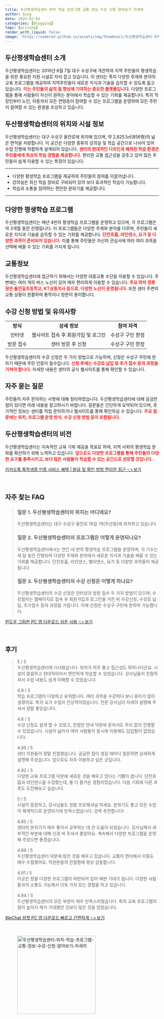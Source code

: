 ```yaml
---
title: 두산평생학습센터 위치 학습 프로그램 교통 정보 수강 신청 알아보기 자세히
author: bing
date: 2025-02-01
categories: [Blogging]
tags: [writing]
render_with_liquid: false
image: 'https://somered.github.io/assets/img/thumbnail/두산평생학습센터-위치-학습-프로그램-교통-정보-수강-신청-알아보기-자세히.webp'
---
```



<h2 id='두산평생학습센터_소개'>두산평생학습센터 소개</h2>

<p>두산평생학습센터는 2010년 6월 7일 대구 수성구에 개관하여 지역 주민들의 평생학습을 위한 중요한 지원 시설로 자리 잡고 있습니다. 이 센터는 특히 다양한 주제와 분야의 교육 프로그램을 제공하여 지역주민들이 새로운 지식과 기술을 습득할 수 있도록 돕고 있습니다. <b><span style="color: #ee2323;">이는 주민들의 삶의 질 향상에 기여하는 중요한 플랫폼입니다.</span></b> 다양한 프로그램을 통해 사람들이 자신이 원하는 분야에서 학습할 수 있는 기회를 제공합니다. 특히 직장인부터 노인, 아동까지 모든 연령층이 참여할 수 있는 프로그램을 운영하여 모든 주민이 참여할 수 있는 환경을 조성하고 있습니다.</p>

<h2 id='센터_위치와_시설_정보'>두산평생학습센터의 위치와 시설 정보</h2>

<p>두산평생학습센터는 대구 수성구 들안로에 위치해 있으며, 약 2,825.1㎡(856평)의 넓은 면적을 자랑합니다. 이 공간은 다양한 종류의 강의실 및 학습 공간으로 나뉘어 있어 수업 진행에 적합하게 설계되어 있습니다. <b><span style="color: #ee2323;">센터의 현대적인 디자인과 쾌적한 학습 환경은 주민들에게 최상의 학습 경험을 제공합니다.</span></b> 편리한 교통 접근성을 갖추고 있어 많은 주민들이 쉽게 이용할 수 있는 특징이 있습니다.</p>

<hr />

<ul>
    <li>다양한 평생학습 프로그램을 제공하여 주민들의 참여를 이끌어냅니다.</li>
    <li>강의실은 최신 학습 장비로 구비되어 있어 보다 효과적인 학습이 가능합니다.</li>
    <li>학습과 소통을 장려하는 편안한 분위기를 제공합니다.</li>
</ul>

<hr />

<h2 id='평생학습_프로그램_운영'>다양한 평생학습 프로그램</h2>

<p>두산평생학습센터는 매년 4번의 평생학습 프로그램을 운영하고 있으며, 각 프로그램은 약 3개월 동안 진행됩니다. 이 프로그램들은 다양한 주제와 분야를 다루며, 주민들이 새로운 지식과 기술을 습득할 수 있는 기회를 제공합니다. <b><span style="color: #ee2323;">단전호흡, 라인댄스, 요가 등 다양한 과목이 준비되어 있습니다.</span></b> 이를 통해 주민들은 자신의 관심사에 따라 여러 과목을 선택해 배울 수 있는 기회를 가지게 됩니다.</p>

<h2 id='교통정보'>교통정보</h2>

<p>두산평생학습센터에 접근하기 위해서는 다양한 대중교통 수단을 이용할 수 있습니다. 주변에는 여러 개의 버스 노선이 있어 매우 편리하게 이용할 수 있습니다. <b><span style="color: #ee2323;">주요 하차 정류장은 들안길초등학교, KT상동지사 등으로, 다양한 노선이 운영됩니다.</span></b> 또한 센터 주변의 교통 상황이 원활하여 통학이나 방문이 용이합니다.</p>

<h2 id='수강신청_방법과_유의사항'>수강 신청 방법 및 유의사항</h2>

<table>
    <tr>
        <td style="text-align: center; height: 17px;"><b>방식</b></td>
        <td style="text-align: center; height: 17px;"><b>상세 정보</b></td>
        <td style="text-align: center; height: 17px;"><b>참여 자격</b></td>
    </tr>
    <tr>
        <td style="text-align: center; height: 17px;">인터넷</td>
        <td style="text-align: center; height: 17px;">웹사이트 접속 후 회원가입 및 로그인</td>
        <td style="text-align: center; height: 17px;">수성구 구민 한정</td>
    </tr>
    <tr>
        <td style="text-align: center; height: 17px;">방문 접수</td>
        <td style="text-align: center; height: 17px;">센터 방문 후 신청</td>
        <td style="text-align: center; height: 17px;">수성구 구민 한정</td>
    </tr>
</table>

<p>두산평생학습센터의 수강 신청은 두 가지 방법으로 가능하며, 신청은 수성구 주민에 한하기 때문에 주민 인증이 필수입니다. <b><span style="color: #ee2323;">신청 후에는 수강료 납입 및 추가 접수 등의 과정을 거쳐야 합니다.</span></b> 자세한 내용은 센터의 공식 웹사이트를 통해 확인할 수 있습니다.</p>

<h2 id='자주_묻는_질문'>자주 묻는 질문</h2>

<p>주민들이 자주 문의하는 사항에 대해 정리하였습니다. 두산평생학습센터에 대해 궁금한 점이 있다면 아래 내용을 참고하시기 바랍니다. 질문들은 간단하게 요약되어 있으며, 추가적인 정보는 센터를 직접 문의하거나 웹사이트를 통해 확인하실 수 있습니다. <b><span style="color: #ee2323;">주요 질문에는 위치, 프로그램 운영 방식, 수강 신청 방법 등이 포함됩니다.</span></b></p>

<h2 id='두산평생학습센터의_비전'>두산평생학습센터의 비전</h2>

<p>두산평생학습센터는 지속적인 교육 기회 제공을 목표로 하며, 지역 사회의 평생학습 문화를 확산하기 위해 노력하고 있습니다. <b><span style="color: #ee2323;">앞으로도 다양한 프로그램을 통해 주민들의 다양한 요구를 충족시키고, 보다 많은 사람들이 학습할 수 있는 공간으로 성장할 것입니다.</span></b></p>


<p><a class="click-button" title="카카오톡 톡학생증 인증 서비스 혜택 | 발급 및 확인 방법 편리한 접근" href="https://somered.github.io/posts/%EC%B9%B4%EC%B9%B4%EC%98%A4%ED%86%A1-%ED%86%A1%ED%95%99%EC%83%9D%EC%A6%9D-%EC%9D%B8%EC%A6%9D-%EC%84%9C%EB%B9%84%EC%8A%A4-%ED%98%9C%ED%83%9D-%EB%B0%9C%EA%B8%89-%EB%B0%8F-%ED%99%95%EC%9D%B8-%EB%B0%A9%EB%B2%95-%ED%8E%B8%EB%A6%AC%ED%95%9C-%EC%A0%91%EA%B7%BC/" rel="dofollow">카카오톡 톡학생증 인증 서비스 혜택 | 발급 및 확인 방법 편리한 접근 👈 보기</a></p><br>
<h2 id='자주_찾는_FAQ'>자주 찾는 FAQ</h2>
<div itemscope="" itemtype="https://schema.org/FAQPage"> 
<blockquote> 
<div itemscope="" itemprop="mainEntity" itemtype="https://schema.org/Question"> 
<h3 itemprop="name">질문 1. 두산평생학습센터의 위치는 어디에요?</h3> 
<div itemscope="" itemprop="acceptedAnswer" itemtype="https://schema.org/Answer"> 
<span itemprop="text"> 
<p>두산평생학습센터는 대구 수성구 들안로 16길 78(두산동)에 위치하고 있습니다.</p> 
</span> 
</div> 
</div> 

<div itemscope="" itemprop="mainEntity" itemtype="https://schema.org/Question"> 
<h3 itemprop="name">질문 2. 두산평생학습센터의 프로그램은 어떻게 운영되나요?</h3> 
<div itemscope="" itemprop="acceptedAnswer" itemtype="https://schema.org/Answer"> 
<span itemprop="text"> 
<p>두산평생학습센터에서는 연간 네 번의 평생학습 프로그램을 운영하며, 각 기수는 세 달 동안 진행되어 다양한 주제와 분야에서 새로운 지식과 기술을 배울 수 있는 기회를 제공합니다. 단전호흡, 라인댄스, 벨리댄스, 요가 등 다양한 과목들이 제공됩니다.</p> 
</span> 
</div> 
</div> 

<div itemscope="" itemprop="mainEntity" itemtype="https://schema.org/Question"> 
<h3 itemprop="name">질문 3. 두산평생학습센터의 수강 신청은 어떻게 하나요?</h3> 
<div itemscope="" itemprop="acceptedAnswer" itemtype="https://schema.org/Answer"> 
<span itemprop="text"> 
<p>두산평생학습센터의 수강 신청은 인터넷과 방문 접수 두 가지 방법이 있으며, 수강절차는 웹페이지로 접속 후 회원가입과 로그인을 거친 뒤 수강신청, 수강료 납입, 추가접수 등의 과정을 거칩니다. 이때 신청은 수성구 구민에 한하여 가능합니다.</p> 
</span> 
</div> 
</div> 
</blockquote> 
</div>
<p><a class="click-button" title="윈도우 그림판 PC 앱 다운로드 쉬운 사용" href="https://somered.github.io/posts/%EC%9C%88%EB%8F%84%EC%9A%B0-%EA%B7%B8%EB%A6%BC%ED%8C%90-PC-%EC%95%B1-%EB%8B%A4%EC%9A%B4%EB%A1%9C%EB%93%9C-%EC%89%AC%EC%9A%B4-%EC%82%AC%EC%9A%A9/" rel="dofollow">윈도우 그림판 PC 앱 다운로드 쉬운 사용 👈 보기</a></p><br>
<h2 id='후기'>후기</h2>
<div itemscope itemtype="https://schema.org/Product">
  <blockquote>
  <div itemprop="review" itemscope itemtype="https://schema.org/Review">
      <div itemprop="reviewRating" itemscope itemtype="https://schema.org/Rating"> <span itemprop="ratingValue">5</span> / <span itemprop="bestRating">5</span> </div>
      <span itemprop="reviewBody">두산평생학습센터에 다녀왔습니다. 위치가 아주 좋고 접근성도 뛰어나더군요. 시설이 깔끔하고 현대적이어서 편안하게 학습할 수 있었습니다. 강사님들이 친절하셔서 수업 내용도 쉽게 이해할 수 있었습니다.</span>
  </div>
  <br>
  <div itemprop="review" itemscope itemtype="https://schema.org/Review">
      <div itemprop="reviewRating" itemscope itemtype="https://schema.org/Rating"> <span itemprop="ratingValue">4.9</span> / <span itemprop="bestRating">5</span> </div>
      <span itemprop="reviewBody">학습 프로그램이 다양하고 유익합니다. 여러 과목을 수강하다 보니 흥미가 많이 생겼어요. 특히 요가 수업이 인상적이었습니다. 전문 강사님이 자세히 설명해 주셔서 정말 좋았습니다.</span>
  </div>
  <br>
  <div itemprop="review" itemscope itemtype="https://schema.org/Review">
      <div itemprop="reviewRating" itemscope itemtype="https://schema.org/Rating"> <span itemprop="ratingValue">4.8</span> / <span itemprop="bestRating">5</span> </div>
      <span itemprop="reviewBody">수강 신청도 쉽게 할 수 있었고, 친절한 안내 덕분에 혼자서도 무리 없이 진행할 수 있었습니다. 시설이 넓어서 여러 사람들이 동시에 이용해도 답답함이 없었습니다.</span>
  </div>
  <br>
  <div itemprop="review" itemscope itemtype="https://schema.org/Review">
      <div itemprop="reviewRating" itemscope itemtype="https://schema.org/Rating"> <span itemprop="ratingValue">4.95</span> / <span itemprop="bestRating">5</span> </div>
      <span itemprop="reviewBody">센터 직원들이 정말 친절했습니다. 궁금한 점이 생길 때마다 질문하면 상세하게 설명해 주셨습니다. 앞으로도 자주 이용하고 싶은 곳입니다.</span>
  </div>
  <br>
  <div itemprop="review" itemscope itemtype="https://schema.org/Review">
      <div itemprop="reviewRating" itemscope itemtype="https://schema.org/Rating"> <span itemprop="ratingValue">4.92</span> / <span itemprop="bestRating">5</span> </div>
      <span itemprop="reviewBody">다양한 교육 프로그램 덕분에 새로운 것을 배우고 있다는 기쁨이 큽니다. 단전호흡과 라인댄스를 수강했는데, 둘 다 즐거운 경험이었습니다. 다음 기회에 다른 과목도 도전해보고 싶습니다.</span>
  </div>
  <br>
  <div itemprop="review" itemscope itemtype="https://schema.org/Review">
      <div itemprop="reviewRating" itemscope itemtype="https://schema.org/Rating"> <span itemprop="ratingValue">5</span> / <span itemprop="bestRating">5</span> </div>
      <span itemprop="reviewBody">시설이 깔끔하고, 강사님들도 정말 프로페셔널 하세요. 분위기도 좋고 모든 수업이 체계적으로 운영되기에 만족스럽습니다. 강력 추천합니다!</span>
  </div>
  <br>
  <div itemprop="review" itemscope itemtype="https://schema.org/Review">
      <div itemprop="reviewRating" itemscope itemtype="https://schema.org/Rating"> <span itemprop="ratingValue">4.85</span> / <span itemprop="bestRating">5</span> </div>
      <span itemprop="reviewBody">센터의 분위기가 매우 좋아서 공부하는 데 큰 도움이 되었습니다. 강사님께서 세부적인 부분에 대해 신경 써 주셔서 좋았어요. 계속해서 다양한 프로그램을 운영해 주셨으면 좋겠습니다.</span>
  </div>
  <br>
  <div itemprop="review" itemscope itemtype="https://schema.org/Review">
      <div itemprop="reviewRating" itemscope itemtype="https://schema.org/Rating"> <span itemprop="ratingValue">4.89</span> / <span itemprop="bestRating">5</span> </div>
      <span itemprop="reviewBody">두산평생학습센터 덕분에 많은 것을 배우고 있습니다. 교통이 편리해서 이동도 매우 수월했어요. 직원분들의 친절함에 항상 감동합니다.</span>
  </div>
  <br>
  <div itemprop="review" itemscope itemtype="https://schema.org/Review">
      <div itemprop="reviewRating" itemscope itemtype="https://schema.org/Rating"> <span itemprop="ratingValue">4.91</span> / <span itemprop="bestRating">5</span> </div>
      <span itemprop="reviewBody">이곳은 정말 다양한 프로그램이 마련되어 있어 매번 기대가 됩니다. 다양한 사람들과의 소통도 가능해서 더욱 가치 있는 경험을 하고 있습니다.</span>
  </div>
  <br>
  <div itemprop="review" itemscope itemtype="https://schema.org/Review">
      <div itemprop="reviewRating" itemscope itemtype="https://schema.org/Rating"> <span itemprop="ratingValue">4.94</span> / <span itemprop="bestRating">5</span> </div>
      <span itemprop="reviewBody">두산평생학습센터의 모든 부분이 매우 만족스러웠습니다. 특히 교육 프로그램의 질이 높아서 제가 기대했던 것보다 많은 것을 얻었습니다.</span>
  </div>
  </blockquote>
</div>
<p><a class="click-button" title="WeChat 위챗 PC 앱 다운로드 빠르고 간편하게" href="https://somered.github.io/posts/WeChat-%EC%9C%84%EC%B1%97-PC-%EC%95%B1-%EB%8B%A4%EC%9A%B4%EB%A1%9C%EB%93%9C-%EB%B9%A0%EB%A5%B4%EA%B3%A0-%EA%B0%84%ED%8E%B8%ED%95%98%EA%B2%8C/" rel="dofollow">WeChat 위챗 PC 앱 다운로드 빠르고 간편하게 👈 보기</a></p><br>
<figure class="image"><img src="https://somered.github.io/assets/img/thumbnail/두산평생학습센터-위치-학습-프로그램-교통-정보-수강-신청-알아보기-자세히.webp" alt="두산평생학습센터-위치-학습-프로그램-교통-정보-수강-신청-알아보기-자세히" width="256" height="256"></figure>